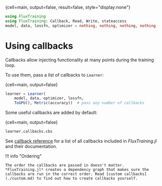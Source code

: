 {cell=main, output=false, result=false, style="display:none"}
```julia
using FluxTraining
using FluxTraining: Callback, Read, Write, stateaccess
model, data, lossfn, optimizer = nothing, nothing, nothing, nothing
```

# Using callbacks

Callbacks allow injecting functionality at many points during the training loop.

To use them, pass a list of callbacks to `Learner`:

{cell=main, output=false}
```julia
learner = Learner(
    model, data, optimizer, lossfn,
    ToGPU(), Metric(accuracy))  # pass any number of callbacks
```

Some useful callbacks are added by default:

{cell=main, output=false}
```julia
learner.callbacks.cbs
```

See [callback reference](./reference.md) for a list of all callbacks included in *FluxTraining.jl* and their documentation.
    
!!! info "Ordering"

    The order the callbacks are passed in doesn't matter. *FluxTraining.jl* creates a dependency graph that makes sure the callbacks are run in the correct order. Read [custom callbacks](./custom.md) to find out how to create callbacks yourself.